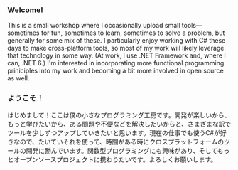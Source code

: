 ### Welcome!

This is a small workshop where I occasionally upload small tools—sometimes for fun, sometimes to learn, sometimes to solve a problem, but generally for some mix of these. I particularly enjoy working with C# these days to make cross-platform tools, so most of my work will likely leverage that technology in some way. (At work, I use .NET Framework and, where I can, .NET 6.) I'm interested in incorporating more functional programming priniciples into my work and becoming a bit more involved in open source as well.

### ようこそ！

はじめまして！ここは僕の小さなプログラミング工房です。開発が楽しいから、もっと学びたいから、ある問題や不便などを解決したいからと、さまざまな訳でツールを少しずつアップしていきたいと思います。現在の仕事でも使うC#が好きなので、たいていそれを使って、時間がある時にクロスプラットフォームのツールの開発に励んでいます。関数型プログラミングにも興味があり、そしてもっとオープンソースプロジェクトに携わりたいです。よろしくお願いします。
